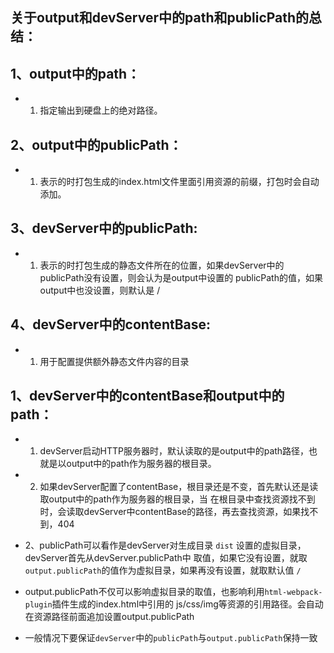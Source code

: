 ## 关于output和devServer中的path和publicPath的总结：

## 1、output中的path：
- 1) 指定输出到硬盘上的绝对路径。

## 2、output中的publicPath：
- 1) 表示的时打包生成的index.html文件里面引用资源的前缀，打包时会自动添加。

## 3、devServer中的publicPath:
- 1) 表示的时打包生成的静态文件所在的位置，如果devServer中的publicPath没有设置，则会认为是output中设置的
    publicPath的值，如果output中也没设置，则默认是 / 

## 4、devServer中的contentBase:
- 1) 用于配置提供额外静态文件内容的目录


## 1、devServer中的contentBase和output中的path：
- 1) devServer启动HTTP服务器时，默认读取的是output中的path路径，也就是以output中的path作为服务器的根目录。
- 2) 如果devServer配置了contentBase，根目录还是不变，首先默认还是读取output中的path作为服务器的根目录，当
   在根目录中查找资源找不到时，会读取devServer中contentBase的路径，再去查找资源，如果找不到，404

- 2、publicPath可以看作是devServer对生成目录 `dist` 设置的虚拟目录，devServer首先从devServer.publicPath中
取值，如果它没有设置，就取 `output.publicPath`的值作为虚拟目录，如果再没有设置，就取默认值 `/`

- output.publicPath不仅可以影响虚拟目录的取值，也影响利用`html-webpack-plugin`插件生成的index.html中引用的
js/css/img等资源的引用路径。会自动在资源路径前面追加设置output.publicPath

- 一般情况下要保证`devServer`中的`publicPath`与`output.publicPath`保持一致